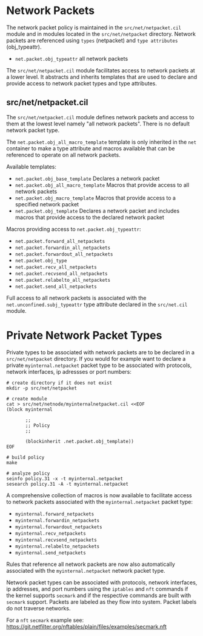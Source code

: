 # Network Packets

The network packet policy is maintained in the `src/net/netpacket.cil`
module and in modules located in the `src/net/netpacket` directory.
Network packets are referenced using `types` (netpacket) and
`type attributes` (obj_typeattr).

* `net.packet.obj_typeattr` all network packets

The `src/net/netpacket.cil` module facilitates access to network
packets at a lower level. It abstracts and inherits templates that
are used to declare and provide access to network packet types and
type attributes.

## src/net/netpacket.cil

The `src/net/netpacket.cil` module defines network packets and access
to them at the lowest level namely "all network packets". There is no
default network packet type.

The `net.packet.obj_all_macro_template` template is only inherited in
the `net` container to make a type attribute and macros available that
can be referenced to operate on all network packets.

Available templates:

* `net.packet.obj_base_template` Declares a network packet
* `net.packet.obj_all_macro_template` Macros that provide access to
all network packets
* `net.packet.obj_macro_template` Macros that provide access to
a specified network packet
* `net.packet.obj_template` Declares a network packet and includes
macros that provide access to the declared network packet

Macros providing access to `net.packet.obj_typeattr`:

* `net.packet.forward_all_netpackets`
* `net.packet.forwardin_all_netpackets`
* `net.packet.forwardout_all_netpackets`
* `net.packet.obj_type`
* `net.packet.recv_all_netpackets`
* `net.packet.recvsend_all_netpackets`
* `net.packet.relabelto_all_netpackets`
* `net.packet.send_all_netpackets`

Full access to all network packets is associated with the
`net.unconfined.subj_typeattr` type attribute declared in the
`src/net.cil` module.

# Private Network Packet Types

Private types to be associated with network packets are to be declared
in a `src/net/netpacket` directory. If you would for
example want to declare a private `myinternal.netpacket` packet type
to be associated with protocols, network interfaces, ip adressses or
port numbers:

```
# create directory if it does not exist
mkdir -p src/net/netpacket

# create module
cat > src/net/netnode/myinternalnetpacket.cil <<EOF
(block myinternal

       ;;
       ;; Policy
       ;;

       (blockinherit .net.packet.obj_template))
EOF

# build policy
make

# analyze policy
seinfo policy.31 -x -t myinternal.netpacket
sesearch policy.31 -A -t myinternal.netpacket
```
A comprehensive collection of macros is now available to facilitate
access to network packets associated with the `myinternal.netpacket`
packet type:

* `myinternal.forward_netpackets`
* `myinternal.forwardin_netpackets`
* `myinternal.forwardout_netpackets`
* `myinternal.recv_netpackets`
* `myinternal.recvsend_netpackets`
* `myinternal.relabelto_netpackets`
* `myinternal.send_netpackets`

Rules that reference all network packets are now also automatically
associated with the `myinternal.netpacket` network packet type.

Network packet types can be associated with protocols,
network interfaces, ip addresses, and port numbers using the
`iptables` and `nft` commands if the kernel supports `secmark` and if
the respective commands are built with `secmark` support. Packets are
labeled as they flow into system. Packet labels do not traverse
networks.

For a `nft` `secmark` example see:
<https://git.netfilter.org/nftables/plain/files/examples/secmark.nft>
